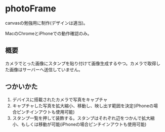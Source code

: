 # photoFrame

canvasの勉強用に制作(デザインは適当)。

MacのChromeとiPhoneでの動作確認のみ。

## 概要

カメラでとった画像にスタンプを貼り付けて画像生成するやつ。カメラで取得した画像はサーバーへ送信していません。

## つかいかた

1. デバイスに搭載されたカメラで写真をキャプチャ
1. キャプチャした写真を拡大縮小、移動し、映し出す範囲を決定(iPhoneの場合ピンチインアウトも使用可能)
1. スタンプ一覧を押して装飾する。スタンプはそれぞれ辺をつかんで拡大縮小、もしくは移動が可能(iPhoneの場合ピンチインアウトも使用可能)
